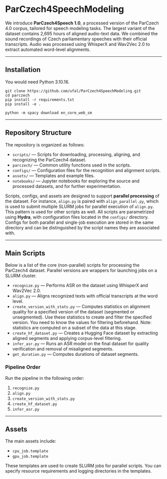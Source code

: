 # ParCzech4SpeechModeling

We introduce **ParCzech4Speech 1.0**, a processed version of the ParCzech 4.0 corpus, tailored for speech modeling tasks. The largest variant of the dataset contains 2,695 hours of aligned audio-text data. We combined the sound recordings of Czech parliamentary speeches with their official transcripts. Audio was processed using WhisperX and Wav2Vec 2.0 to extract automated word-level alignments.

---

## Installation

You would need Python 3.10.16.

```
git clone https://github.com/ufal/ParCzech4SpeechModeling.git
cd parczech
pip install -r requirements.txt
pip install -e .

python -m spacy download en_core_web_sm
```
---

## Repository Structure

The repository is organized as follows:

- `scripts/` — Scripts for downloading, processing, aligning, and recognizing the ParCzech4 dataset.
- `parczech/` — Common utility functions used in the scripts.
- `configs/` — Configuration files for the recognition and alignment scripts.
- `assets/` — Templates and example files.
- `notebooks/` — Jupyter notebooks for exploring the source and processed datasets, and for further experimentation.

Scripts, configs, and assets are designed to support **parallel processing** of the dataset. For instance, `align.py` is paired with `align_parallel.py`, which is used to submit multiple SLURM jobs for parallel execution of `align.py`. This pattern is used for other scripts as well. All scripts are parametrized using **Hydra**, with configuration files located in the `configs/` directory. Configs for both parallel and single-job execution are stored in the same directory and can be distinguished by the script names they are associated with.

---

## Main Scripts

Below is a list of the core (non-parallel) scripts for processing the ParCzech4 dataset. Parallel versions are wrappers for launching jobs on a SLURM cluster.

- `recognize.py` — Performs ASR on the dataset using WhisperX and Wav2Vec 2.0.
- `align.py` — Aligns recognized texts with official transcripts at the word level.
- `create_version_with_stats.py` — Computes statistics on alignment quality for a specified version of the dataset (segmented or unsegmented). Use these statistics to create and filter the specified version. You need to know the values for filtering beforehand. Note: statistics are computed on a subset of the data at this stage.
- `create_hf_dataset.py` — Creates a Hugging Face dataset by extracting aligned segments and applying corpus-level filtering.
- `infer_asr.py` — Runs an ASR model on the final dataset for quality verification and removal of misaligned segments.
- `get_duration.py` — Computes durations of dataset segments.

### Pipeline Order

Run the pipeline in the following order:

1. `recognize.py`
2. `align.py`
3. `create_version_with_stats.py`
4. `create_hf_dataset.py`
5. `infer_asr.py`

---

## Assets

The main assets include:

- `cpu_job.template`
- `gpu_job.template`

These templates are used to create SLURM jobs for parallel scripts. You can specify resource requirements and logging directories in the templates.


